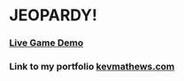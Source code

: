 # JEOPARDY!

### [Live Game Demo](http://jeopardy-km.herokuapp.com/)

### Link to my portfolio [kevmathews.com](https://kevmathews.com/) 